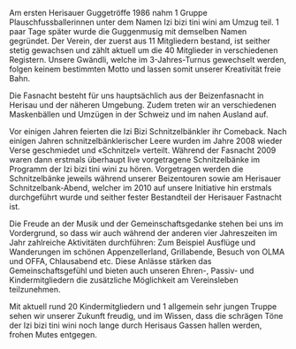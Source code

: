 Am ersten Herisauer Guggetröffe 1986 nahm 1 Gruppe Plauschfussballerinnen unter dem Namen Izi bizi tini wini am Umzug teil. 1 paar Tage später wurde die Guggenmusig mit demselben Namen gegründet. Der Verein, der zuerst aus 11 Mitgliedern bestand, ist seither stetig gewachsen und zählt aktuell um die 40 Mitglieder in verschiedenen Registern. Unsere Gwändli, welche im 3-Jahres-Turnus gewechselt werden, folgen keinem bestimmten Motto und lassen somit unserer Kreativität freie Bahn.

Die Fasnacht besteht für uns hauptsächlich aus der Beizenfasnacht in Herisau und der näheren Umgebung. Zudem treten wir an verschiedenen Maskenbällen und Umzügen in der Schweiz und im nahen Ausland auf.

Vor einigen Jahren feierten die Izi Bizi Schnitzelbänkler ihr Comeback. Nach einigen Jahren schnitzelbänklerischer Leere wurden im Jahre 2008 wieder Verse geschmiedet und «Schnitzel» verteilt. Während der Fasnacht 2009 waren dann erstmals überhaupt live vorgetragene Schnitzelbänke im Programm der Izi bizi tini wini zu hören. Vorgetragen werden die Schnitzelbänke jeweils während unserer Beizentouren sowie am Herisauer Schnitzelbank-Abend, welcher im 2010 auf unsere Initiative hin erstmals durchgeführt wurde und seither fester Bestandteil der Herisauer Fastnacht ist.

Die Freude an der Musik und der Gemeinschaftsgedanke stehen bei uns im Vordergrund, so dass wir auch während der anderen vier Jahreszeiten im Jahr zahlreiche Aktivitäten durchführen: Zum Beispiel  Ausflüge und Wanderungen im schönen Appenzellerland, Grillabende, Besuch von OLMA und OFFA, Chlausabend etc. Diese Anlässe stärken das Gemeinschaftsgefühl und bieten auch unseren Ehren-, Passiv- und Kindermitgliedern die zusätzliche Möglichkeit am Vereinsleben teilzunehmen.

Mit aktuell rund 20 Kindermitgliedern und 1 allgemein sehr jungen Truppe sehen wir unserer Zukunft freudig, und im Wissen, dass die schrägen Töne der Izi bizi tini wini noch lange durch Herisaus Gassen hallen werden, frohen Mutes entgegen.
